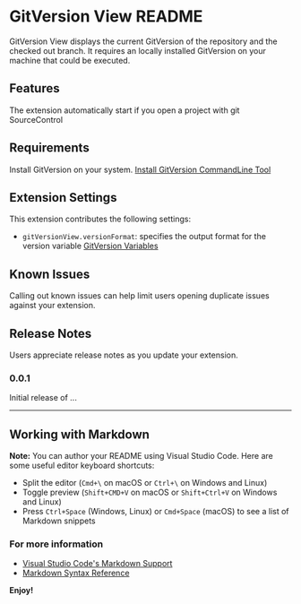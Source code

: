 # GitVersion View README

GitVersion View displays the current GitVersion of the repository and the checked out branch.
It requires an locally installed GitVersion on your machine that could be executed.

## Features

The extension automatically start if you open a project with git SourceControl

## Requirements

Install GitVersion on your system.
[Install GitVersion CommandLine Tool](https://gitversion.readthedocs.io/en/latest/usage/command-line/)

## Extension Settings 

This extension contributes the following settings:

* `gitVersionView.versionFormat`: specifies the output format for the version variable [GitVersion Variables](https://gitversion.readthedocs.io/en/latest/more-info/variables/)

## Known Issues

Calling out known issues can help limit users opening duplicate issues against your extension.

## Release Notes

Users appreciate release notes as you update your extension.

### 0.0.1

Initial release of ...

-----------------------------------------------------------------------------------------------------------

## Working with Markdown

**Note:** You can author your README using Visual Studio Code.  Here are some useful editor keyboard shortcuts:

* Split the editor (`Cmd+\` on macOS or `Ctrl+\` on Windows and Linux)
* Toggle preview (`Shift+CMD+V` on macOS or `Shift+Ctrl+V` on Windows and Linux)
* Press `Ctrl+Space` (Windows, Linux) or `Cmd+Space` (macOS) to see a list of Markdown snippets

### For more information

* [Visual Studio Code's Markdown Support](http://code.visualstudio.com/docs/languages/markdown)
* [Markdown Syntax Reference](https://help.github.com/articles/markdown-basics/)

**Enjoy!**
